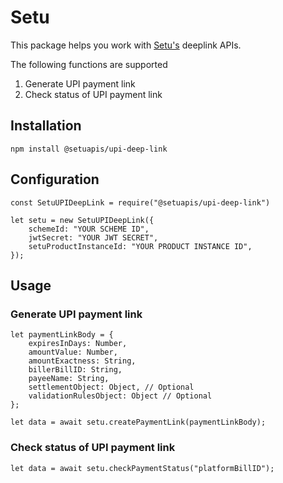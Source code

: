 # Setu

This package helps you work with [Setu's](https://setu.co) deeplink APIs.

The following functions are supported

1. Generate UPI payment link
2. Check status of UPI payment link

## Installation

```
npm install @setuapis/upi-deep-link
```

## Configuration

```
const SetuUPIDeepLink = require("@setuapis/upi-deep-link")

let setu = new SetuUPIDeepLink({
    schemeId: "YOUR SCHEME ID",
    jwtSecret: "YOUR JWT SECRET",
    setuProductInstanceId: "YOUR PRODUCT INSTANCE ID",
});
```

## Usage

### Generate UPI payment link

```
let paymentLinkBody = {
    expiresInDays: Number,
    amountValue: Number,
    amountExactness: String,
    billerBillID: String,
    payeeName: String,
    settlementObject: Object, // Optional
    validationRulesObject: Object // Optional
};

let data = await setu.createPaymentLink(paymentLinkBody);
```

### Check status of UPI payment link

```
let data = await setu.checkPaymentStatus("platformBillID");
```
